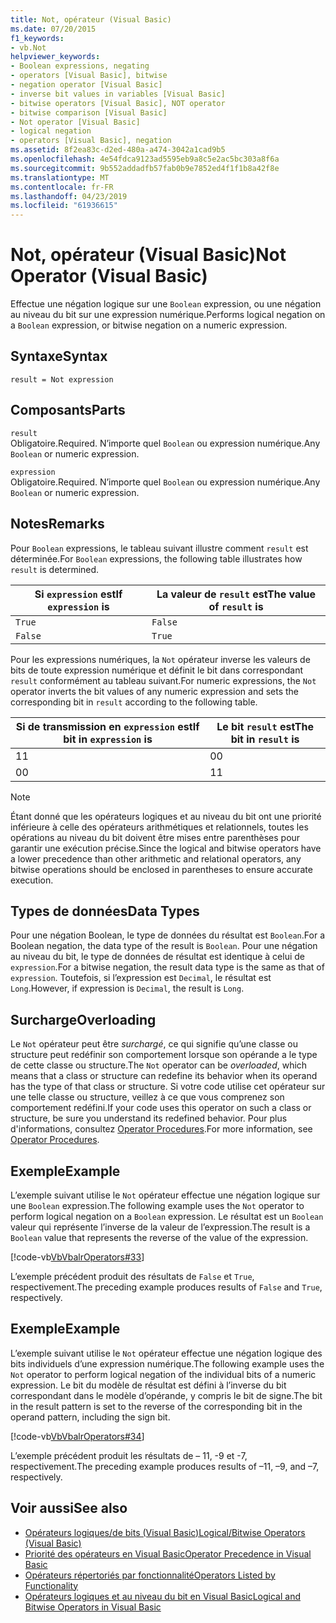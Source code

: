 ```yaml
---
title: Not, opérateur (Visual Basic)
ms.date: 07/20/2015
f1_keywords:
- vb.Not
helpviewer_keywords:
- Boolean expressions, negating
- operators [Visual Basic], bitwise
- negation operator [Visual Basic]
- inverse bit values in variables [Visual Basic]
- bitwise operators [Visual Basic], NOT operator
- bitwise comparison [Visual Basic]
- Not operator [Visual Basic]
- logical negation
- operators [Visual Basic], negation
ms.assetid: 8f2ea83c-d2ed-480a-a474-3042a1cad9b5
ms.openlocfilehash: 4e54fdca9123ad5595eb9a8c5e2ac5bc303a8f6a
ms.sourcegitcommit: 9b552addadfb57fab0b9e7852ed4f1f1b8a42f8e
ms.translationtype: MT
ms.contentlocale: fr-FR
ms.lasthandoff: 04/23/2019
ms.locfileid: "61936615"
---
```

# <a name="not-operator-visual-basic"></a><span data-ttu-id="3f3bd-102">Not, opérateur (Visual Basic)</span><span class="sxs-lookup"><span data-stu-id="3f3bd-102">Not Operator (Visual Basic)</span></span>
<span data-ttu-id="3f3bd-103">Effectue une négation logique sur une `Boolean` expression, ou une négation au niveau du bit sur une expression numérique.</span><span class="sxs-lookup"><span data-stu-id="3f3bd-103">Performs logical negation on a `Boolean` expression, or bitwise negation on a numeric expression.</span></span>  
  
## <a name="syntax"></a><span data-ttu-id="3f3bd-104">Syntaxe</span><span class="sxs-lookup"><span data-stu-id="3f3bd-104">Syntax</span></span>  
  
```  
result = Not expression  
```  
  
## <a name="parts"></a><span data-ttu-id="3f3bd-105">Composants</span><span class="sxs-lookup"><span data-stu-id="3f3bd-105">Parts</span></span>  
 `result`  
 <span data-ttu-id="3f3bd-106">Obligatoire.</span><span class="sxs-lookup"><span data-stu-id="3f3bd-106">Required.</span></span> <span data-ttu-id="3f3bd-107">N’importe quel `Boolean` ou expression numérique.</span><span class="sxs-lookup"><span data-stu-id="3f3bd-107">Any `Boolean` or numeric expression.</span></span>  
  
 `expression`  
 <span data-ttu-id="3f3bd-108">Obligatoire.</span><span class="sxs-lookup"><span data-stu-id="3f3bd-108">Required.</span></span> <span data-ttu-id="3f3bd-109">N’importe quel `Boolean` ou expression numérique.</span><span class="sxs-lookup"><span data-stu-id="3f3bd-109">Any `Boolean` or numeric expression.</span></span>  
  
## <a name="remarks"></a><span data-ttu-id="3f3bd-110">Notes</span><span class="sxs-lookup"><span data-stu-id="3f3bd-110">Remarks</span></span>  
 <span data-ttu-id="3f3bd-111">Pour `Boolean` expressions, le tableau suivant illustre comment `result` est déterminée.</span><span class="sxs-lookup"><span data-stu-id="3f3bd-111">For `Boolean` expressions, the following table illustrates how `result` is determined.</span></span>  
  
|<span data-ttu-id="3f3bd-112">Si `expression` est</span><span class="sxs-lookup"><span data-stu-id="3f3bd-112">If `expression` is</span></span>|<span data-ttu-id="3f3bd-113">La valeur de `result` est</span><span class="sxs-lookup"><span data-stu-id="3f3bd-113">The value of `result` is</span></span>|  
|------------------------|------------------------------|  
|`True`|`False`|  
|`False`|`True`|  
  
 <span data-ttu-id="3f3bd-114">Pour les expressions numériques, la `Not` opérateur inverse les valeurs de bits de toute expression numérique et définit le bit dans correspondant `result` conformément au tableau suivant.</span><span class="sxs-lookup"><span data-stu-id="3f3bd-114">For numeric expressions, the `Not` operator inverts the bit values of any numeric expression and sets the corresponding bit in `result` according to the following table.</span></span>  
  
|<span data-ttu-id="3f3bd-115">Si de transmission en `expression` est</span><span class="sxs-lookup"><span data-stu-id="3f3bd-115">If bit in `expression` is</span></span>|<span data-ttu-id="3f3bd-116">Le bit `result` est</span><span class="sxs-lookup"><span data-stu-id="3f3bd-116">The bit in `result` is</span></span>|  
|-------------------------------|----------------------------|  
|<span data-ttu-id="3f3bd-117">1</span><span class="sxs-lookup"><span data-stu-id="3f3bd-117">1</span></span>|<span data-ttu-id="3f3bd-118">0</span><span class="sxs-lookup"><span data-stu-id="3f3bd-118">0</span></span>|  
|<span data-ttu-id="3f3bd-119">0</span><span class="sxs-lookup"><span data-stu-id="3f3bd-119">0</span></span>|<span data-ttu-id="3f3bd-120">1</span><span class="sxs-lookup"><span data-stu-id="3f3bd-120">1</span></span>|  
  
> [!NOTE]
>  <span data-ttu-id="3f3bd-121">Étant donné que les opérateurs logiques et au niveau du bit ont une priorité inférieure à celle des opérateurs arithmétiques et relationnels, toutes les opérations au niveau du bit doivent être mises entre parenthèses pour garantir une exécution précise.</span><span class="sxs-lookup"><span data-stu-id="3f3bd-121">Since the logical and bitwise operators have a lower precedence than other arithmetic and relational operators, any bitwise operations should be enclosed in parentheses to ensure accurate execution.</span></span>  
  
## <a name="data-types"></a><span data-ttu-id="3f3bd-122">Types de données</span><span class="sxs-lookup"><span data-stu-id="3f3bd-122">Data Types</span></span>  
 <span data-ttu-id="3f3bd-123">Pour une négation Boolean, le type de données du résultat est `Boolean`.</span><span class="sxs-lookup"><span data-stu-id="3f3bd-123">For a Boolean negation, the data type of the result is `Boolean`.</span></span> <span data-ttu-id="3f3bd-124">Pour une négation au niveau du bit, le type de données de résultat est identique à celui de `expression`.</span><span class="sxs-lookup"><span data-stu-id="3f3bd-124">For a bitwise negation, the result data type is the same as that of `expression`.</span></span> <span data-ttu-id="3f3bd-125">Toutefois, si l’expression est `Decimal`, le résultat est `Long`.</span><span class="sxs-lookup"><span data-stu-id="3f3bd-125">However, if expression is `Decimal`, the result is `Long`.</span></span>  
  
## <a name="overloading"></a><span data-ttu-id="3f3bd-126">Surcharge</span><span class="sxs-lookup"><span data-stu-id="3f3bd-126">Overloading</span></span>  
 <span data-ttu-id="3f3bd-127">Le `Not` opérateur peut être *surchargé*, ce qui signifie qu’une classe ou structure peut redéfinir son comportement lorsque son opérande a le type de cette classe ou structure.</span><span class="sxs-lookup"><span data-stu-id="3f3bd-127">The `Not` operator can be *overloaded*, which means that a class or structure can redefine its behavior when its operand has the type of that class or structure.</span></span> <span data-ttu-id="3f3bd-128">Si votre code utilise cet opérateur sur une telle classe ou structure, veillez à ce que vous comprenez son comportement redéfini.</span><span class="sxs-lookup"><span data-stu-id="3f3bd-128">If your code uses this operator on such a class or structure, be sure you understand its redefined behavior.</span></span> <span data-ttu-id="3f3bd-129">Pour plus d'informations, consultez [Operator Procedures](../../../visual-basic/programming-guide/language-features/procedures/operator-procedures.md).</span><span class="sxs-lookup"><span data-stu-id="3f3bd-129">For more information, see [Operator Procedures](../../../visual-basic/programming-guide/language-features/procedures/operator-procedures.md).</span></span>  
  
## <a name="example"></a><span data-ttu-id="3f3bd-130">Exemple</span><span class="sxs-lookup"><span data-stu-id="3f3bd-130">Example</span></span>  
 <span data-ttu-id="3f3bd-131">L’exemple suivant utilise le `Not` opérateur effectue une négation logique sur une `Boolean` expression.</span><span class="sxs-lookup"><span data-stu-id="3f3bd-131">The following example uses the `Not` operator to perform logical negation on a `Boolean` expression.</span></span> <span data-ttu-id="3f3bd-132">Le résultat est un `Boolean` valeur qui représente l’inverse de la valeur de l’expression.</span><span class="sxs-lookup"><span data-stu-id="3f3bd-132">The result is a `Boolean` value that represents the reverse of the value of the expression.</span></span>  
  
 [!code-vb[VbVbalrOperators#33](~/samples/snippets/visualbasic/VS_Snippets_VBCSharp/VbVbalrOperators/VB/Class1.vb#33)]  
  
 <span data-ttu-id="3f3bd-133">L’exemple précédent produit des résultats de `False` et `True`, respectivement.</span><span class="sxs-lookup"><span data-stu-id="3f3bd-133">The preceding example produces results of `False` and `True`, respectively.</span></span>  
  
## <a name="example"></a><span data-ttu-id="3f3bd-134">Exemple</span><span class="sxs-lookup"><span data-stu-id="3f3bd-134">Example</span></span>  
 <span data-ttu-id="3f3bd-135">L’exemple suivant utilise le `Not` opérateur effectue une négation logique des bits individuels d’une expression numérique.</span><span class="sxs-lookup"><span data-stu-id="3f3bd-135">The following example uses the `Not` operator to perform logical negation of the individual bits of a numeric expression.</span></span> <span data-ttu-id="3f3bd-136">Le bit du modèle de résultat est défini à l’inverse du bit correspondant dans le modèle d’opérande, y compris le bit de signe.</span><span class="sxs-lookup"><span data-stu-id="3f3bd-136">The bit in the result pattern is set to the reverse of the corresponding bit in the operand pattern, including the sign bit.</span></span>  
  
 [!code-vb[VbVbalrOperators#34](~/samples/snippets/visualbasic/VS_Snippets_VBCSharp/VbVbalrOperators/VB/Class1.vb#34)]  
  
 <span data-ttu-id="3f3bd-137">L’exemple précédent produit les résultats de – 11, -9 et -7, respectivement.</span><span class="sxs-lookup"><span data-stu-id="3f3bd-137">The preceding example produces results of –11, –9, and –7, respectively.</span></span>  
  
## <a name="see-also"></a><span data-ttu-id="3f3bd-138">Voir aussi</span><span class="sxs-lookup"><span data-stu-id="3f3bd-138">See also</span></span>

- [<span data-ttu-id="3f3bd-139">Opérateurs logiques/de bits (Visual Basic)</span><span class="sxs-lookup"><span data-stu-id="3f3bd-139">Logical/Bitwise Operators (Visual Basic)</span></span>](../../../visual-basic/language-reference/operators/logical-bitwise-operators.md)
- [<span data-ttu-id="3f3bd-140">Priorité des opérateurs en Visual Basic</span><span class="sxs-lookup"><span data-stu-id="3f3bd-140">Operator Precedence in Visual Basic</span></span>](../../../visual-basic/language-reference/operators/operator-precedence.md)
- [<span data-ttu-id="3f3bd-141">Opérateurs répertoriés par fonctionnalité</span><span class="sxs-lookup"><span data-stu-id="3f3bd-141">Operators Listed by Functionality</span></span>](../../../visual-basic/language-reference/operators/operators-listed-by-functionality.md)
- [<span data-ttu-id="3f3bd-142">Opérateurs logiques et au niveau du bit en Visual Basic</span><span class="sxs-lookup"><span data-stu-id="3f3bd-142">Logical and Bitwise Operators in Visual Basic</span></span>](../../../visual-basic/programming-guide/language-features/operators-and-expressions/logical-and-bitwise-operators.md)
